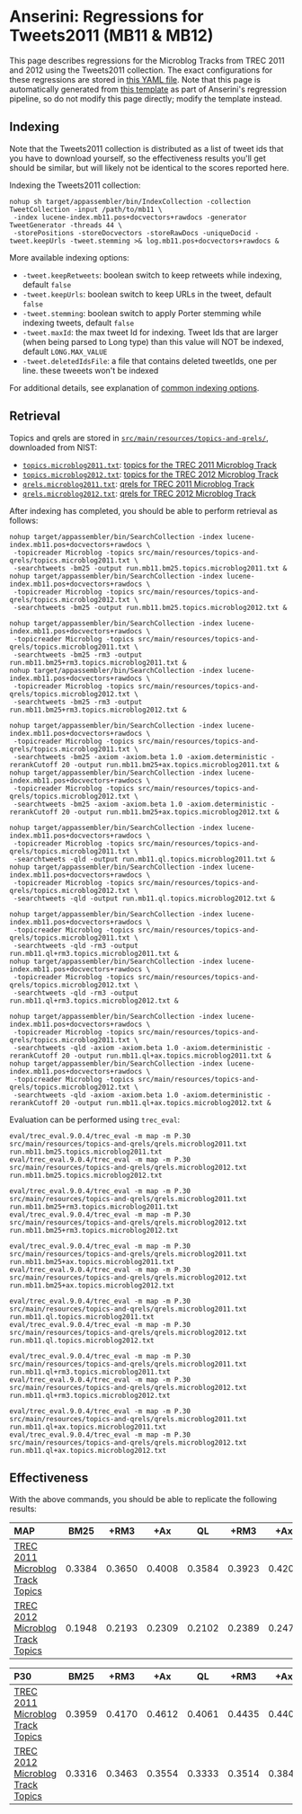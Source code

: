 # Anserini: Regressions for Tweets2011 (MB11 &amp; MB12)

This page describes regressions for the Microblog Tracks from TREC 2011 and 2012 using the Tweets2011 collection.
The exact configurations for these regressions are stored in [this YAML file](../src/main/resources/regression/mb11.yaml).
Note that this page is automatically generated from [this template](../src/main/resources/docgen/templates/mb11.template) as part of Anserini's regression pipeline, so do not modify this page directly; modify the template instead.

## Indexing

Note that the Tweets2011 collection is distributed as a list of tweet ids that you have to download yourself, so the
effectiveness results you'll get should be similar, but will likely not be identical to the scores reported here.

Indexing the Tweets2011 collection:

```
nohup sh target/appassembler/bin/IndexCollection -collection TweetCollection -input /path/to/mb11 \
 -index lucene-index.mb11.pos+docvectors+rawdocs -generator TweetGenerator -threads 44 \
 -storePositions -storeDocvectors -storeRawDocs -uniqueDocid -tweet.keepUrls -tweet.stemming >& log.mb11.pos+docvectors+rawdocs &
```

More available indexing options:
* `-tweet.keepRetweets`: boolean switch to keep retweets while indexing, default `false`
* `-tweet.keepUrls`: boolean switch to keep URLs in the tweet, default `false`
* `-tweet.stemming`: boolean switch to apply Porter stemming while indexing tweets, default `false`
* `-tweet.maxId`: the max tweet Id for indexing. Tweet Ids that are larger (when being parsed to Long type) than this value will NOT be indexed, default `LONG.MAX_VALUE`
* `-tweet.deletedIdsFile`: a file that contains deleted tweetIds, one per line. these tweeets won't be indexed

For additional details, see explanation of [common indexing options](common-indexing-options.md).

## Retrieval

Topics and qrels are stored in [`src/main/resources/topics-and-qrels/`](../src/main/resources/topics-and-qrels/), downloaded from NIST:

+ [`topics.microblog2011.txt`](../src/main/resources/topics-and-qrels/topics.microblog2011.txt): [topics for the TREC 2011 Microblog Track](https://trec.nist.gov/data/microblog/11/topics.MB1-50.txt)
+ [`topics.microblog2012.txt`](../src/main/resources/topics-and-qrels/topics.microblog2012.txt): [topics for the TREC 2012 Microblog Track](https://trec.nist.gov/data/microblog/12/2012.topics.MB51-110.txt)
+ [`qrels.microblog2011.txt`](../src/main/resources/topics-and-qrels/qrels.microblog2011.txt): [qrels for TREC 2011 Microblog Track](https://trec.nist.gov/data/microblog/11/microblog11-qrels)
+ [`qrels.microblog2012.txt`](../src/main/resources/topics-and-qrels/qrels.microblog2012.txt): [qrels for TREC 2012 Microblog Track](https://trec.nist.gov/data/microblog/12/adhoc-qrels)

After indexing has completed, you should be able to perform retrieval as follows:

```
nohup target/appassembler/bin/SearchCollection -index lucene-index.mb11.pos+docvectors+rawdocs \
 -topicreader Microblog -topics src/main/resources/topics-and-qrels/topics.microblog2011.txt \
 -searchtweets -bm25 -output run.mb11.bm25.topics.microblog2011.txt &
nohup target/appassembler/bin/SearchCollection -index lucene-index.mb11.pos+docvectors+rawdocs \
 -topicreader Microblog -topics src/main/resources/topics-and-qrels/topics.microblog2012.txt \
 -searchtweets -bm25 -output run.mb11.bm25.topics.microblog2012.txt &

nohup target/appassembler/bin/SearchCollection -index lucene-index.mb11.pos+docvectors+rawdocs \
 -topicreader Microblog -topics src/main/resources/topics-and-qrels/topics.microblog2011.txt \
 -searchtweets -bm25 -rm3 -output run.mb11.bm25+rm3.topics.microblog2011.txt &
nohup target/appassembler/bin/SearchCollection -index lucene-index.mb11.pos+docvectors+rawdocs \
 -topicreader Microblog -topics src/main/resources/topics-and-qrels/topics.microblog2012.txt \
 -searchtweets -bm25 -rm3 -output run.mb11.bm25+rm3.topics.microblog2012.txt &

nohup target/appassembler/bin/SearchCollection -index lucene-index.mb11.pos+docvectors+rawdocs \
 -topicreader Microblog -topics src/main/resources/topics-and-qrels/topics.microblog2011.txt \
 -searchtweets -bm25 -axiom -axiom.beta 1.0 -axiom.deterministic -rerankCutoff 20 -output run.mb11.bm25+ax.topics.microblog2011.txt &
nohup target/appassembler/bin/SearchCollection -index lucene-index.mb11.pos+docvectors+rawdocs \
 -topicreader Microblog -topics src/main/resources/topics-and-qrels/topics.microblog2012.txt \
 -searchtweets -bm25 -axiom -axiom.beta 1.0 -axiom.deterministic -rerankCutoff 20 -output run.mb11.bm25+ax.topics.microblog2012.txt &

nohup target/appassembler/bin/SearchCollection -index lucene-index.mb11.pos+docvectors+rawdocs \
 -topicreader Microblog -topics src/main/resources/topics-and-qrels/topics.microblog2011.txt \
 -searchtweets -qld -output run.mb11.ql.topics.microblog2011.txt &
nohup target/appassembler/bin/SearchCollection -index lucene-index.mb11.pos+docvectors+rawdocs \
 -topicreader Microblog -topics src/main/resources/topics-and-qrels/topics.microblog2012.txt \
 -searchtweets -qld -output run.mb11.ql.topics.microblog2012.txt &

nohup target/appassembler/bin/SearchCollection -index lucene-index.mb11.pos+docvectors+rawdocs \
 -topicreader Microblog -topics src/main/resources/topics-and-qrels/topics.microblog2011.txt \
 -searchtweets -qld -rm3 -output run.mb11.ql+rm3.topics.microblog2011.txt &
nohup target/appassembler/bin/SearchCollection -index lucene-index.mb11.pos+docvectors+rawdocs \
 -topicreader Microblog -topics src/main/resources/topics-and-qrels/topics.microblog2012.txt \
 -searchtweets -qld -rm3 -output run.mb11.ql+rm3.topics.microblog2012.txt &

nohup target/appassembler/bin/SearchCollection -index lucene-index.mb11.pos+docvectors+rawdocs \
 -topicreader Microblog -topics src/main/resources/topics-and-qrels/topics.microblog2011.txt \
 -searchtweets -qld -axiom -axiom.beta 1.0 -axiom.deterministic -rerankCutoff 20 -output run.mb11.ql+ax.topics.microblog2011.txt &
nohup target/appassembler/bin/SearchCollection -index lucene-index.mb11.pos+docvectors+rawdocs \
 -topicreader Microblog -topics src/main/resources/topics-and-qrels/topics.microblog2012.txt \
 -searchtweets -qld -axiom -axiom.beta 1.0 -axiom.deterministic -rerankCutoff 20 -output run.mb11.ql+ax.topics.microblog2012.txt &
```

Evaluation can be performed using `trec_eval`:

```
eval/trec_eval.9.0.4/trec_eval -m map -m P.30 src/main/resources/topics-and-qrels/qrels.microblog2011.txt run.mb11.bm25.topics.microblog2011.txt
eval/trec_eval.9.0.4/trec_eval -m map -m P.30 src/main/resources/topics-and-qrels/qrels.microblog2012.txt run.mb11.bm25.topics.microblog2012.txt

eval/trec_eval.9.0.4/trec_eval -m map -m P.30 src/main/resources/topics-and-qrels/qrels.microblog2011.txt run.mb11.bm25+rm3.topics.microblog2011.txt
eval/trec_eval.9.0.4/trec_eval -m map -m P.30 src/main/resources/topics-and-qrels/qrels.microblog2012.txt run.mb11.bm25+rm3.topics.microblog2012.txt

eval/trec_eval.9.0.4/trec_eval -m map -m P.30 src/main/resources/topics-and-qrels/qrels.microblog2011.txt run.mb11.bm25+ax.topics.microblog2011.txt
eval/trec_eval.9.0.4/trec_eval -m map -m P.30 src/main/resources/topics-and-qrels/qrels.microblog2012.txt run.mb11.bm25+ax.topics.microblog2012.txt

eval/trec_eval.9.0.4/trec_eval -m map -m P.30 src/main/resources/topics-and-qrels/qrels.microblog2011.txt run.mb11.ql.topics.microblog2011.txt
eval/trec_eval.9.0.4/trec_eval -m map -m P.30 src/main/resources/topics-and-qrels/qrels.microblog2012.txt run.mb11.ql.topics.microblog2012.txt

eval/trec_eval.9.0.4/trec_eval -m map -m P.30 src/main/resources/topics-and-qrels/qrels.microblog2011.txt run.mb11.ql+rm3.topics.microblog2011.txt
eval/trec_eval.9.0.4/trec_eval -m map -m P.30 src/main/resources/topics-and-qrels/qrels.microblog2012.txt run.mb11.ql+rm3.topics.microblog2012.txt

eval/trec_eval.9.0.4/trec_eval -m map -m P.30 src/main/resources/topics-and-qrels/qrels.microblog2011.txt run.mb11.ql+ax.topics.microblog2011.txt
eval/trec_eval.9.0.4/trec_eval -m map -m P.30 src/main/resources/topics-and-qrels/qrels.microblog2012.txt run.mb11.ql+ax.topics.microblog2012.txt
```

## Effectiveness

With the above commands, you should be able to replicate the following results:

MAP                                     | BM25      | +RM3      | +Ax       | QL        | +RM3      | +Ax       |
:---------------------------------------|-----------|-----------|-----------|-----------|-----------|-----------|
[TREC 2011 Microblog Track Topics](../src/main/resources/topics-and-qrels/topics.microblog2011.txt)| 0.3384    | 0.3650    | 0.4008    | 0.3584    | 0.3923    | 0.4201    |
[TREC 2012 Microblog Track Topics](../src/main/resources/topics-and-qrels/topics.microblog2012.txt)| 0.1948    | 0.2193    | 0.2309    | 0.2102    | 0.2389    | 0.2474    |


P30                                     | BM25      | +RM3      | +Ax       | QL        | +RM3      | +Ax       |
:---------------------------------------|-----------|-----------|-----------|-----------|-----------|-----------|
[TREC 2011 Microblog Track Topics](../src/main/resources/topics-and-qrels/topics.microblog2011.txt)| 0.3959    | 0.4170    | 0.4612    | 0.4061    | 0.4435    | 0.4408    |
[TREC 2012 Microblog Track Topics](../src/main/resources/topics-and-qrels/topics.microblog2012.txt)| 0.3316    | 0.3463    | 0.3554    | 0.3333    | 0.3514    | 0.3842    |
